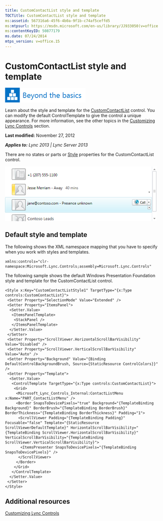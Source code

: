 ```yaml
---
title: CustomContactList style and template
TOCTitle: CustomContactList style and template
ms:assetid: 567316a6-45f6-4b0a-9f1b-c74af5ceffd5
ms:mtpsurl: https://msdn.microsoft.com/en-us/library/JJ933050(v=office.15)
ms:contentKeyID: 50877179
ms.date: 07/24/2014
mtps_version: v=office.15
---
```


# CustomContactList style and template

![Beyond the basics topic](images/JJ937254.mod_icon_beyondbasics_long(Office.15).png "Beyond the basics topic")

Learn about the style and template for the [CustomContactList](https://msdn.microsoft.com/en-us/library/hh346321\(v=office.15\)) control. You can modify the default ControlTemplate to give the control a unique appearance. For more information, see the other topics in the [Customizing Lync Controls](customizing-lync-controls.md) section.

**Last modified:** November 27, 2012

***Applies to:** Lync 2013 | Lync Server 2013*

There are no states or parts or [Style](http://msdn.microsoft.com/en-us/library/system.windows.style\(vs.95\).aspx) properties for the CustomContactList control.

![CustomContactList Control](images/JJ945533.CustomContactList_rtm(Office.15).png "CustomContactList Control")

## Default style and template

The following shows the XML namespace mapping that you have to specify when you work with styles and templates.

    xmlns:controls="clr-namespace:Microsoft.Lync.Controls;assembly=Microsoft.Lync.Controls"

The following sample shows the default Windows Presentation Foundation style and template for the CustomContactList control.

    <Style x:Key="CustomContactListStyle1" TargetType="{x:Type controls:CustomContactList}">            
     <Setter Property="SelectionMode" Value="Extended" />            
     <Setter Property="ItemsPanel">
      <Setter.Value>
       <ItemsPanelTemplate>
        <StackPanel />
       </ItemsPanelTemplate>
      </Setter.Value>
     </Setter>
     <Setter Property="ScrollViewer.HorizontalScrollBarVisibility" Value="Disabled" />
     <Setter Property="ScrollViewer.VerticalScrollBarVisibility" Value="Auto" />
     <Setter Property="Background" Value="{Binding DefaultControlBackgroundBrush, Source={StaticResource ControlColors}}" />            
     <Setter Property="Template">
      <Setter.Value>
       <ControlTemplate TargetType="{x:Type controls:CustomContactList}">
        <Grid>                            
         <Microsoft_Lync_Controls_Internal:ContactListMenu x:Name="PART_ContactListMenu" />                            
         <Border SnapsToDevicePixels="true" Background="{TemplateBinding Background}" BorderBrush="{TemplateBinding BorderBrush}" BorderThickness="{TemplateBinding BorderThickness}" Padding="1">
          <ScrollViewer Padding="{TemplateBinding Padding}" Focusable="false" Template="{StaticResource ScrollViewerDefaultTemplate}" HorizontalScrollBarVisibility="{TemplateBinding ScrollViewer.HorizontalScrollBarVisibility}" VerticalScrollBarVisibility="{TemplateBinding ScrollViewer.VerticalScrollBarVisibility}">
           <ItemsPresenter SnapsToDevicePixels="{TemplateBinding SnapsToDevicePixels}" />
          </ScrollViewer>
         </Border>
        </Grid>
       </ControlTemplate>
      </Setter.Value>
     </Setter>
    </Style>

## Additional resources

[Customizing Lync Controls](customizing-lync-controls.md)

